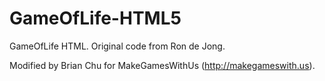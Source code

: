 GameOfLife-HTML5
================

GameOfLife HTML. Original code from Ron de Jong. 

Modified by Brian Chu for MakeGamesWithUs (http://makegameswith.us).